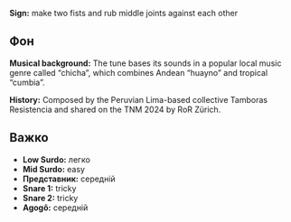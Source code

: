 **Sign:** make two fists and rub middle joints against each other

## Фон

**Musical background:** The tune bases its sounds in a popular local music genre
called “chicha”, which combines Andean “huayno” and tropical “cumbia”.

**History:** Composed by the Peruvian Lima-based collective Tamboras Resistencia
and shared on the TNM 2024 by RoR Zürich.

## Важко

* **Low Surdo:** легко
* **Mid Surdo:** easy
* **Представник:** середній
* **Snare 1:** tricky
* **Snare 2:** tricky
* **Agogô:** середній
